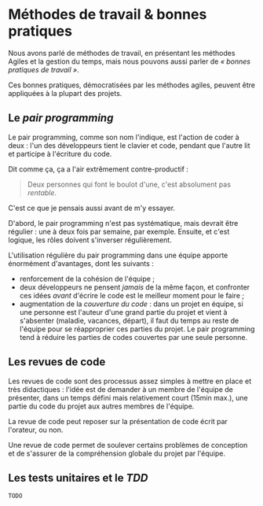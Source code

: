 # Méthodes de travail & bonnes pratiques

Nous avons parlé de méthodes de travail, en présentant les méthodes Agiles et la gestion du temps, mais nous pouvons aussi parler de *« bonnes pratiques de travail »*.

Ces bonnes pratiques, démocratisées par les méthodes agiles, peuvent être appliquées à la plupart des projets.

## Le *pair programming*

Le pair programming, comme son nom l'indique, est l'action de coder à deux : l'un des développeurs tient le clavier et code, pendant que l'autre lit et participe à l'écriture du code.

Dit comme ça, ça a l'air extrêmement contre-productif :
> Deux personnes qui font le boulot d'une, c'est absolument pas *rentable*.

C'est ce que je pensais aussi avant de m'y essayer.

D'abord, le pair programming n'est pas systématique, mais devrait être régulier : une à deux fois par semaine, par exemple.
Ensuite, et c'est logique, les rôles doivent s'inverser régulièrement.

L'utilisation régulière du pair programming dans une équipe apporte énormément d'avantages, dont les suivants :

* renforcement de la cohésion de l'équipe ;
* deux développeurs ne pensent *jamais* de la même façon, et confronter ces idées *avant* d'écrire le code est le meilleur moment pour le faire ;
* augmentation de la *couverture du code* : dans un projet en équipe, si une personne est l'auteur d'une grand partie du projet et vient à s'absenter (maladie, vacances, départ), il faut du temps au reste de l'équipe pour se réapproprier ces parties du projet. Le pair programming tend à réduire les parties de codes couvertes par une seule personne.

## Les revues de code

Les revues de code sont des processus assez simples à mettre en place et très didactiques : l'idée est de demander à un membre de l'équipe de présenter, dans un temps défini mais relativement court (15min max.), une partie du code du projet aux autres membres de l'équipe.

La revue de code peut reposer sur la présentation de code écrit par l'orateur, ou non.

Une revue de code permet de soulever certains problèmes de conception et de s'assurer de la compréhension globale du projet par l'équipe.

## Les tests unitaires et le *TDD*

`TODO`
